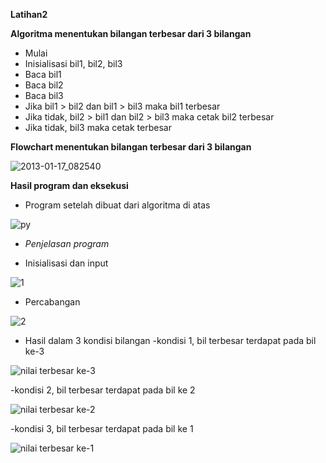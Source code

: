 **Latihan2**

**Algoritma menentukan bilangan terbesar dari 3 bilangan**


* Mulai
* Inisialisasi bil1, bil2, bil3
* Baca bil1
* Baca bil2
* Baca bil3
* Jika bil1 > bil2 dan bil1 > bil3 maka bil1 terbesar
* Jika tidak, bil2 > bil1 dan bil2 > bil3 maka cetak bil2 terbesar
* Jika tidak, bil3 maka cetak terbesar

**Flowchart menentukan bilangan terbesar dari 3 bilangan**

![2013-01-17_082540](https://user-images.githubusercontent.com/46734744/52643232-29929d00-2f0f-11e9-99a9-0803b895d5e8.jpg)

**Hasil program dan eksekusi**

* Program setelah dibuat dari algoritma di atas

![py](https://user-images.githubusercontent.com/46734744/52644110-d1f53100-2f10-11e9-8541-e68a0d324ac2.png)

* _Penjelasan program_

* Inisialisasi dan input

![1](https://user-images.githubusercontent.com/46734744/52655055-e55ec700-2f25-11e9-88be-3c67cb1ec0d3.png)

* Percabangan


![2](https://user-images.githubusercontent.com/46734744/52655102-00313b80-2f26-11e9-86c8-5f4b1240eba6.png)

* Hasil dalam 3 kondisi bilangan
-kondisi 1, bil terbesar terdapat pada bil ke-3

![nilai terbesar ke-3](https://user-images.githubusercontent.com/46734744/52655231-48e8f480-2f26-11e9-917c-4e220dde5377.png)

-kondisi 2, bil terbesar terdapat pada bil ke 2


![nilai terbesar ke-2](https://user-images.githubusercontent.com/46734744/52655348-88174580-2f26-11e9-9e4d-35b3e2b46150.png)

-kondisi 3, bil terbesar terdapat pada bil ke 1


![nilai terbesar ke-1](https://user-images.githubusercontent.com/46734744/52655414-ad0bb880-2f26-11e9-9028-8320cf3be3a9.png)
